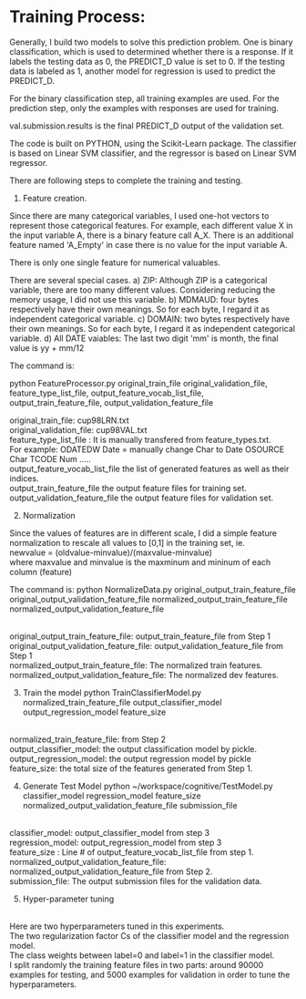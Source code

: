 Training Process:
==================

Generally, I build two models to solve this prediction problem. One is binary classification, which is used to determined whether there is a response. If it labels the testing data as 0, the PREDICT_D value is set to 0. If the testing data is labeled as 1, another model for regression is used to predict the PREDICT_D. 

For the binary classification step, all training examples are used. For the prediction step, only the examples with responses are used for training. 


val.submission.results is the final PREDICT_D output of the validation set. 

The code is built on PYTHON, using the Scikit-Learn package. The classifier is based on Linear SVM classifier, and the regressor is based on Linear SVM regressor. 

There are following steps to complete the training and testing. 

1) Feature creation. 

Since there are many categorical variables, I used one-hot vectors to represent those categorical features. For example, each different value X in the input variable A, there is a binary feature call A_X. There is an additional feature named 'A_Empty' in case there is no value for the input variable A. 

There is only one single feature for numerical valuables.

There are several special cases. 
a) ZIP: Although ZIP is a categorical variable, there are too many different values. Considering reducing the memory usage, I did not use this variable. b) MDMAUD: four bytes respectively have their own meanings. So for each byte, I regard it as independent categorical variable. c) DOMAIN: two bytes respectively have their own meanings. So for each byte, I regard it as independent categorical variable. d) All DATE vaiables: The last two digit 'mm' is month, the final value is yy + mm/12

The command is:

python FeatureProcessor.py  original_train_file original_validation_file, feature_type_list_file, output_feature_vocab_list_file, output_train_feature_file, output_validation_feature_file


original_train_file:                    cup98LRN.txt
<br>
original_validation_file:               cup98VAL.txt
<br>
feature_type_list_file :                It is manually transfered from feature_types.txt. 
<br>
For example: 	                        ODATEDW  Date = manually change Char to Date
                                        OSOURCE     Char
                                        TCODE       Num
                                        .....
<br>
output_feature_vocab_list_file    	the list of generated features as well as their indices. 
<br>
output_train_feature_file		the output feature files for training set. 
<br>
output_validation_feature_file	the output feature files for validation set.


2) Normalization

Since the values of features are in different scale, I did a simple feature normalization to rescale all values to [0,1] in the training set, ie. 
<br>
newvalue = (oldvalue-minvalue)/(maxvalue-minvalue)
<br>
where maxvalue and minvalue is the maxminum and mininum of each column (feature)

The command is:
python NormalizeData.py original_output_train_feature_file original_output_validation_feature_file normalized_output_train_feature_file normalized_output_validation_feature_file

<br>
original_output_train_feature_file: output_train_feature_file from Step 1
<br>
original_output_validation_feature_file:  output_validation_feature_file from Step 1
<br>
normalized_output_train_feature_file: The normalized train features. 
<br>
normalized_output_validation_feature_file: The normalized dev features.
<br>


3) Train the model
python TrainClassifierModel.py normalized_train_feature_file  output_classifier_model  output_regression_model  feature_size
<br>
normalized_train_feature_file: from Step 2
<br>
output_classifier_model: the output classification model by pickle. 
<br>
output_regression_model: the output regression model by pickle
<br>
feature_size: the total size of the features generated from Step 1. 



4) Generate Test Model
python ~/workspace/cognitive/TestModel.py  classifier_model regression_model feature_size normalized_output_validation_feature_file  submission_file

<br>
classifier_model: output_classifier_model from step 3
<br>
regression_model: output_regression_model from step 3
<br>
feature_size : Line # of output_feature_vocab_list_file from step 1. 
<br>
normalized_output_validation_feature_file: normalized_output_validation_feature_file from Step 2.  
<br>
submission_file: The output submission files for the validation data. 


5) Hyper-parameter tuning
<br>
Here are two hyperparameters tuned in this experiments. 
<br>
The two regularization factor Cs  of the classifier model and the regression model.
<br>
The class weights between label=0 and label=1 in the classifier model.  
<br>
I split randomly the training feature files in two parts: around 90000 examples for testing, and 5000 examples for validation in order to tune the hyperparameters. 






